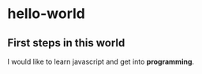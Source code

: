 # hello-world
## First steps in this world
I would like to learn javascript and get into **programming**.
